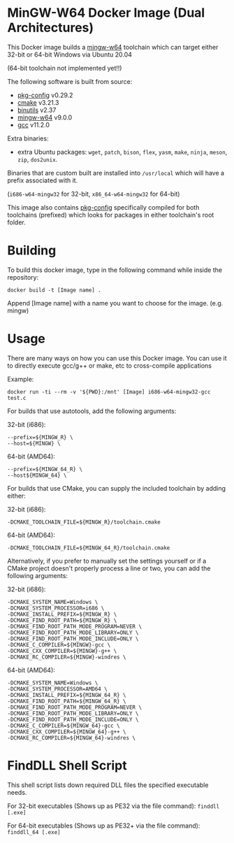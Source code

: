 # MinGW-W64 Docker Image (Dual Architectures)
This Docker image builds a [mingw-w64][] toolchain which can target either 32-bit or 64-bit Windows via Ubuntu 20.04

(64-bit toolchain not implemented yet!!)


The following software is built from source:
* [pkg-config][] v0.29.2
* [cmake][] v3.21.3
* [binutils][] v2.37
* [mingw-w64][] v9.0.0
* [gcc][] v11.2.0

Extra binaries:

* extra Ubuntu packages: `wget`, `patch`, `bison`, `flex`, `yasm`, `make`, `ninja`, `meson`, `zip`, `dos2unix`.

Binaries that are custom built are installed into `/usr/local` which will have a prefix associated with it.

(`i686-w64-mingw32` for 32-bit, `x86_64-w64-mingw32` for 64-bit)

This image also contains [pkg-config][] specifically compiled for both toolchains (prefixed) which looks for packages in either toolchain's root folder. 

# Building
To build this docker image, type in the following command while inside the repository:

    docker build -t [Image name] .

Append [Image name] with a name you want to choose for the image. (e.g. mingw)

# Usage
There are many ways on how you can use this Docker image. You can use it to directly execute
gcc/g++ or make, etc to cross-compile applications

Example:

    docker run -ti --rm -v '${PWD}:/mnt' [Image] i686-w64-mingw32-gcc test.c

For builds that use autotools, add the following arguments:

32-bit (i686):

    --prefix=${MINGW_R} \
    --host=${MINGW} \
    
64-bit (AMD64):
    
    --prefix=${MINGW_64_R} \
    --host${MINGW_64} \

For builds that use CMake, you can supply the included toolchain by adding either:

32-bit (i686):

    -DCMAKE_TOOLCHAIN_FILE=${MINGW_R}/toolchain.cmake
    
64-bit (AMD64):

    -DCMAKE_TOOLCHAIN_FILE=${MINGW_64_R}/toolchain.cmake

Alternatively, if you prefer to manually set the settings yourself or if a CMake project doesn't properly process a line or two, you can add the following arguments:

32-bit (i686):
    
    -DCMAKE_SYSTEM_NAME=Windows \
    -DCMAKE_SYSTEM_PROCESSOR=i686 \
    -DCMAKE_INSTALL_PREFIX=${MINGW_R} \
    -DCMAKE_FIND_ROOT_PATH=${MINGW_R} \
    -DCMAKE_FIND_ROOT_PATH_MODE_PROGRAM=NEVER \
    -DCMAKE_FIND_ROOT_PATH_MODE_LIBRARY=ONLY \
    -DCMAKE_FIND_ROOT_PATH_MODE_INCLUDE=ONLY \
    -DCMAKE_C_COMPILER=${MINGW}-gcc \
    -DCMAKE_CXX_COMPILER=${MINGW}-g++ \
    -DCMAKE_RC_COMPILER=${MINGW}-windres \

64-bit (AMD64):

    -DCMAKE_SYSTEM_NAME=Windows \
    -DCMAKE_SYSTEM_PROCESSOR=AMD64 \
    -DCMAKE_INSTALL_PREFIX=${MINGW_64_R} \
    -DCMAKE_FIND_ROOT_PATH=${MINGW_64_R} \
    -DCMAKE_FIND_ROOT_PATH_MODE_PROGRAM=NEVER \
    -DCMAKE_FIND_ROOT_PATH_MODE_LIBRARY=ONLY \
    -DCMAKE_FIND_ROOT_PATH_MODE_INCLUDE=ONLY \
    -DCMAKE_C_COMPILER=${MINGW_64}-gcc \
    -DCMAKE_CXX_COMPILER=${MINGW_64}-g++ \
    -DCMAKE_RC_COMPILER=${MINGW_64}-windres \

# FindDLL Shell Script
This shell script lists down required DLL files the specified executable needs.

For 32-bit executables (Shows up as PE32 via the file command):
	`finddll [.exe]`

For 64-bit executables (Shows up as PE32+ via the file command):
	`finddll_64 [.exe]`

[pkg-config]: https://www.freedesktop.org/wiki/Software/pkg-config/
[cmake]: https://cmake.org/
[binutils]: https://www.gnu.org/software/binutils/
[mingw-w64]: https://mingw-w64.org/
[gcc]: https://gcc.gnu.org/
[nasm]: https://nasm.us/
[nvcc]: https://docs.nvidia.com/cuda/cuda-compiler-driver-nvcc/index.html
